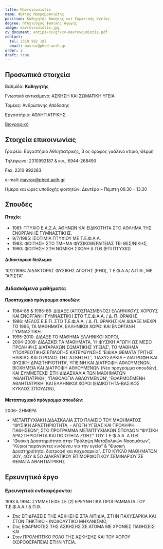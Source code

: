 ```yaml
---
title: Mavrovouniotis
name: Φώτιος Μαυροβουνιώτης
position: Καθηγητής Άσκησης και Σωματικής Υγείας
degree: Πτυχιούχος Φυσικής Αγωγής
image: mavrovouniotis.jpg
cv_document: entipa/cv/gr/cv-mavrovouniotis.pdf
contact:
  tel: 2310 992 187
  email: mavrov@phed.auth.gr
order: 2
draft: true
---
```


## Προσωπικά στοιχεία

Βαθμίδα: **Καθηγητής**

Γνωστικό αντικείμενο: ΑΣΚΗΣΗ ΚΑΙ ΣΩΜΑΤΙΚΗ ΥΓΕΙΑ

Τομέας: Ανθρώπινης Απόδοσης

Εργαστήριο: ΑΘΛΗΤΙΑΤΡΙΚΗΣ

[Βιογραφικό](https://qa.auth.gr/el/cv/mavrov)
## Στοιχεία επικοινωνίας

Γραφείο: Εργαστήριο Αθλητιατρικής, 3 ος όροφος γυάλινο κτίριο, Θέρμη

Τηλέφωνο: 2310992187 & κιν., 6944-268490

Fax: 2310 992283

e-mail: mavrov@phed.auth.gr

Ημέρα και ώρες υποδοχής φοιτητών: Δευτέρα – Πέμπτη 09.30 – 13.30

## Σπουδές

#### Πτυχίο:

- 1981: ΠΤΥΧΙΟ Ε.Α.Σ.Α. ΑΘΗΝΩΝ KAI ΕΙΔΙΚΟΤΗΤΑ ΣΤΟ AΘΛΗΜΑ ΤΗΣ ΕΝΟΡΓΑΝΗΣ ΓΥΜΝΑΣΤΙΚΗΣ.
- 9/7/1985: ΙΣΟΤΙΜΙΑ ΠΤΥΧΙΟΥ ΜΕ Τ.Ε.Φ.Α.Α.
- 1983: ΦΟΙΤΗΣΗ ΣΤΟ ΤΜΗΜΑ ΦΥΣΙΚΟΘΕΡΑΠΕΙΑΣ ΤΕΙ ΘΕΣ/ΝΙΚΗΣ,
- 1990: ΦΟΙΤΗΣΗ ΣΤΗ ΝΟΜΙΚΗ ΣΧΟΛΗ Δ.Π.Θ (ΕΠΙ ΠΤΥΧΙΩ)

#### Διδακτορικό δίπλωμα:

10/2/1998: ΔΙΔΑΚΤΟΡΑΣ ΦΥΣΙΚΗΣ ΑΓΩΓΗΣ (PHD), Τ.Ε.Φ.Α.Α/ Δ.Π.Θ., ΜΕ “ΑΡΙΣΤΑ”

### Διδασκόμενα μαθήματα:

#### Προπτυχιακό πρόγραμμα σπουδών:

- 1984-85 & 1985-86: ΔΙΔΑΞΕ (ΑΠΟΣΠΑΣΜΕΝΟΣ) ΕΛΛΗΝΙΚΟΥΣ ΧΟΡΟΥΣ ΚΑΙ ΕΝΟΡΓΑΝΗ ΓΥΜΝΑΣΤΙΚΗ ΣΤΟ Τ.Ε.Φ.Α.Α. / Δ. Π. ΘΡΑΚΗΣ.
- 1986: ΜΕΛΟΣ Ε.Ε.Π. ΣΤΟ Τ.Ε.Φ.Α.Α. / Δ. Π. ΘΡΑΚΗΣ ΚΑΙ ΔΙΔΑΞΕ ΜΕΧΡΙ ΤΟ 1995, ΤΑ ΜΑΘΗΜΑΤΑ, ΕΛΛΗΝΙΚΟΙ ΧΟΡΟΙ ΚΑΙ ΕΝΟΡΓΑΝΗ ΓΥΜΝΑΣΤΙΚΗ.
- 1995-2010: ΔΙΔΑΞΕ ΤΟ ΜΑΘΗΜΑ ΕΛΛΗΝΙΚΟΙ ΧΟΡΟΙ,
- 2004-2009: ΔΙΔΑΣΚΕΙ ΤA ΜΑΘΗΜΑTA, 'Η ΦΥΣΙΚΗ ΑΓΩΓΗ ΩΣ ΜΕΣΟ ΠΡΟΛΗΨΗΣ ΔΙΑΤΑΡΑΧΩΝ ΣΩΜΑΤΙΚΗΣ ΥΓΕΙΑΣ', ΤΟ ΜΑΘΗΜΑ ΥΠΟΧΡΕΩΤΙΚΗΣ ΕΠΙΛΟΓΗΣ ΚΑΤΕΥΘΥΝΣΗΣ 'ΕΙΔΙΚΑ ΘΕΜΑΤΑ ΤΡΙΤΗΣ ΗΛΙΚΙΑΣ ΚΑΙ Ο ΡΟΛΟΣ ΤΗΣ ΑΣΚΗΣΗΣ', 'ΠΑΧΥΣΑΡΚΙΑ – ΔΙΑΤΡΟΦΗ ΚΑΙ ΦΥΣΙΚΉ ΔΡΑΣΤΗΡΙΌΤΗΤΑ', ΥΓΙΕΙΝΗ ΚΑΙ ΔΙΑΤΡΟΦΗ ΑΘΛΟΥΜΕΝΩΝ, ΒΙΟΧΗΜΕΙΑ ΚΑΙ ΔΙΑΤΡΟΦΗ ΑΘΛΟΥΜΕΝΩΝ (Νέο πρόγραμμα σπουδών), ΚΑΙ ΣΥΜΜΕΤΕΧΕΙ ΣΤΗ ΔΙΔΑΣΚΑΛΙΑ ΤΩΝ ΜΑΘΗΜΑΤΩΝ 'ΑΘΛΗΤΙΑΤΡΙΚΗ', 'ΠΑΘΟΛΟΓΙΑ ΑΘΛΟΥΜΕΝΩΝ', 'ΕΦΑΡΜΟΣΜΕΝΗ ΑΘΛΗΤΙΑΤΡΙΚΗ' ΚΑΙ ΕΛΛΗΝΙΚΟΙ ΧΟΡΟΙ (ΕΙΔΙΚΟΤΗΤΑ-ΒΑΣΙΚΟΣ ΚΥΚΛΟΣ ΣΠΟΥΔΩΝ),

#### Μεταπτυχιακό πρόγραμμα σπουδών:

2006- ΣΗΜΕΡΑ

- ΜΕΤΑΠΤΥΧΙΑΚΗ ΔΙΔΑΣΚΑΛΙΑ ΣΤΟ ΠΛΑΙΣΙΟ ΤΟΥ ΜΑΘΗΜΑΤΟΣ “ΦΥΣΙΚΗ ΔΡΑΣΤΗΡΙΟΤΗΤΑ, - ΑΓΩΓΗ ΥΓΕΙΑΣ ΚΑΙ ΠΡΟΛΗΨΗ ΠΑΘΗΣΕΩΝ”, ΣΤΟ ΠΡΟΓΡΑΜΜΑ ΜΕΤΑΠΤΥΧΙΑΚΩΝ ΣΠΟΥΔΩΝ “ΦΥΣΙΚΗ ΔΡΑΣΤΗΡΙΟΤΗΤΑ ΚΑΙ ΠΟΙΟΤΗΤΑ ΖΩΗΣ” ΤΟΥ Τ.Ε.Φ.Α.Α. Α.Π.Θ.
- “Φυσική Δραστηριότητα στην Πρόληψη Μεταβολικών Νοσημάτων”, “Κύριοι παράγοντες κινδύνου για την υγεία” & “Φυσική Δραστηριότητα, διατροφή και παχυσαρκία”. ΣΤΟ ΚΥΚΛΟ ΜΑΘΗΜΑΤΩΝ 3ΟΥ, 4ΟΥ & 5Ο ΔΙΑΚΡΑΤΙΚΟΥ ΕΠΙΜΟΡΦΩΤΙΚΟΥ ΣΕΜΙΝΑΡΙΟΥ ΣΕ ΘΕΜΑΤΑ ΑΘΛΗΤΙΑΤΡΙΚΗΣ.

## Ερευνητικό έργο

### Ερευνητικά ενδιαφέροντα:

1993 & 1994: ΣΥΜΜΕΤΕΙΧΕ ΣΕ (2) ΕΡΕΥΝΗΤΙΚΑ ΠΡΟΓΡΑΜΜΑΤΑ ΤΟΥ Τ.Ε.Φ.Α.Α./ Δ.Π.Θ.

- Στις ΕΠΙΔΡΑΣΕΙΣ ΤΗΣ ΑΣΚΗΣΗΣ ΣΤΑ ΛΙΠΙΔΙΑ, ΣΤΗΝ ΠΑΧΥΣΑΡΚΙΑ ΚΑΙ ΣΤΟΝ ΠΗΚΤΙΚΟ - ΙΝΩΔΟΛΥΤΙΚΟ ΜΗΧΑΝΙΣΜΟ,
- Στις ΕΦΑΡΜΟΓΕΣ ΤΗΣ ΑΣΚΗΣΗΣ ΣΕ ΑΤΟΜΑ ΜΕ ΧΡΟΝΙΕΣ ΠΑΘΗΣΕΙΣ ΚΑΙ
- Στον ΠΡΟΛΗΠΤΙΚΟ ΡΟΛΟ ΤΗΣ ΑΣΚΗΣΗΣ ΚΑΙ ΤΟΥ ΧΟΡΟΥ (ΧΟΡΟΘΕΡΑΠΕΙΑ) ΣΤΗΝ ΥΓΕΙΑ.

